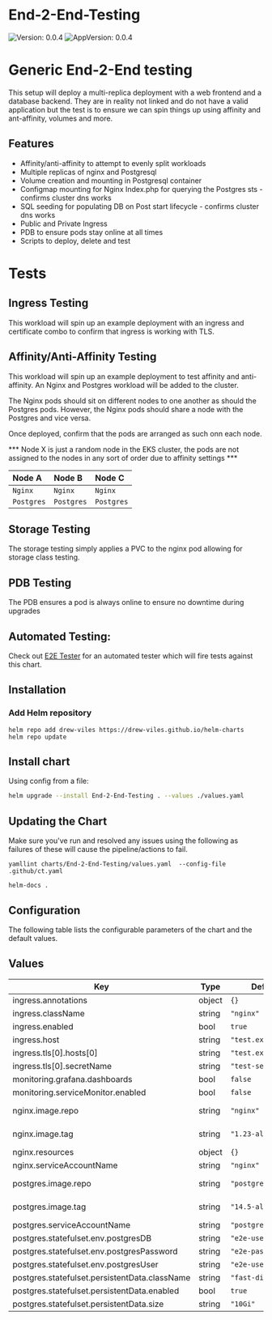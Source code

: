 # End-2-End-Testing



![Version: 0.0.4](https://img.shields.io/badge/Version-0.0.4-informational?style=flat-square) ![AppVersion: 0.0.4](https://img.shields.io/badge/AppVersion-0.0.4-informational?style=flat-square) 

# Generic End-2-End testing

This setup will deploy a multi-replica deployment with a web frontend and a database backend.
They are in reality not linked and do not have a valid application but the test is to ensure we can spin things up
using affinity and ant-affinity, volumes and more.

## Features
* Affinity/anti-affinity to attempt to evenly split workloads
* Multiple replicas of nginx and Postgresql
* Volume creation and mounting in Postgresql container
* Configmap mounting for Nginx Index.php for querying the Postgres sts - confirms cluster dns works
* SQL seeding for populating DB on Post start lifecycle - confirms cluster dns works
* Public and Private Ingress
* PDB to ensure pods stay online at all times
* Scripts to deploy, delete and test

# Tests
## Ingress Testing

This workload will spin up an example deployment with an ingress and certificate combo to confirm
that ingress is working with TLS.

## Affinity/Anti-Affinity Testing

This workload will spin up an example deployment to test affinity and anti-affinity.
An Nginx and Postgres workload will be added to the cluster.

The Nginx pods should sit on different nodes to one another as should the Postgres pods.
However, the Nginx pods should share a node with the Postgres and vice versa.

Once deployed, confirm that the pods are arranged as such onn each node.

*** Node X is just a random node in the EKS cluster, the pods are not assigned to the nodes in any sort of order due to affinity settings ***

| **Node A**  | **Node B**    | **Node C**  |
|:------------|:--------------|:------------|
| `Nginx`     | `Nginx`       | `Nginx`     |
| `Postgres`  | `Postgres`    | `Postgres`  |

## Storage Testing
The storage testing simply applies a PVC to the nginx pod allowing for storage class testing.

## PDB Testing
The PDB ensures a pod is always online to ensure no downtime during upgrades

## Automated Testing:
Check out [E2E Tester](https://github.com/drew-viles/k8s-e2e-tester) for an automated tester which will fire tests against this chart.




## Installation

### Add Helm repository

```shell
helm repo add drew-viles https://drew-viles.github.io/helm-charts
helm repo update
```

## Install chart

Using config from a file:

```bash
helm upgrade --install End-2-End-Testing . --values ./values.yaml
```

## Updating the Chart
Make sure you've run and resolved any issues using the following as failures of these will cause the pipeline/actions to fail.
```
yamllint charts/End-2-End-Testing/values.yaml  --config-file .github/ct.yaml

helm-docs .
```

## Configuration

The following table lists the configurable parameters of the chart and the default values.

## Values

| Key | Type | Default | Description |
|-----|------|---------|-------------|
| ingress.annotations | object | `{}` |  |
| ingress.className | string | `"nginx"` |  |
| ingress.enabled | bool | `true` |  |
| ingress.host | string | `"test.example.uk"` |  |
| ingress.tls[0].hosts[0] | string | `"test.example.uk"` |  |
| ingress.tls[0].secretName | string | `"test-secret"` |  |
| monitoring.grafana.dashboards | bool | `false` |  |
| monitoring.serviceMonitor.enabled | bool | `false` |  |
| nginx.image.repo | string | `"nginx"` | The repo to be used |
| nginx.image.tag | string | `"1.23-alpine"` | The tag to be used |
| nginx.resources | object | `{}` |  |
| nginx.serviceAccountName | string | `"nginx"` |  |
| postgres.image.repo | string | `"postgres"` | The repo to be used |
| postgres.image.tag | string | `"14.5-alpine"` | The tag to be used |
| postgres.serviceAccountName | string | `"postgresql"` |  |
| postgres.statefulset.env.postgresDB | string | `"e2e-user"` |  |
| postgres.statefulset.env.postgresPassword | string | `"e2e-password"` |  |
| postgres.statefulset.env.postgresUser | string | `"e2e-user"` |  |
| postgres.statefulset.persistentData.className | string | `"fast-disks"` |  |
| postgres.statefulset.persistentData.enabled | bool | `true` |  |
| postgres.statefulset.persistentData.size | string | `"10Gi"` |  |